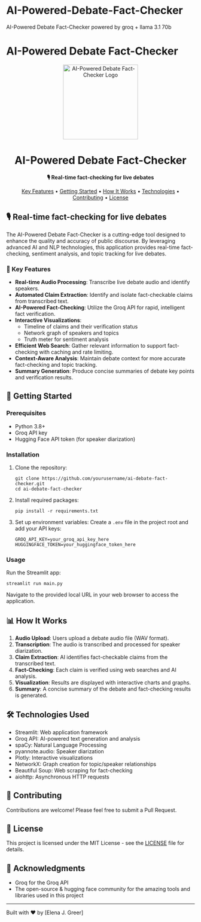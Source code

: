 # AI-Powered-Debate-Fact-Checker
AI-Powered Debate Fact-Checker powered by groq + llama 3.1 70b

# AI-Powered Debate Fact-Checker

<p align="center">
  <img src="path/to/logo.png" alt="AI-Powered Debate Fact-Checker Logo" width="200"/>
</p>
<h1 align="center">AI-Powered Debate Fact-Checker</h1>
<p align="center">
  <strong>🎙️ Real-time fact-checking for live debates</strong>
</p>
<p align="center">
  <a href="#key-features">Key Features</a> •
  <a href="#getting-started">Getting Started</a> •
  <a href="#how-it-works">How It Works</a> •
  <a href="#technologies-used">Technologies</a> •
  <a href="#contributing">Contributing</a> •
  <a href="#license">License</a>
</p>

## 🎙️ Real-time fact-checking for live debates

The AI-Powered Debate Fact-Checker is a cutting-edge tool designed to enhance the quality and accuracy of public discourse. By leveraging advanced AI and NLP technologies, this application provides real-time fact-checking, sentiment analysis, and topic tracking for live debates.

### 🌟 Key Features

- **Real-time Audio Processing**: Transcribe live debate audio and identify speakers.
- **Automated Claim Extraction**: Identify and isolate fact-checkable claims from transcribed text.
- **AI-Powered Fact-Checking**: Utilize the Groq API for rapid, intelligent fact verification.
- **Interactive Visualizations**: 
  - Timeline of claims and their verification status
  - Network graph of speakers and topics
  - Truth meter for sentiment analysis
- **Efficient Web Search**: Gather relevant information to support fact-checking with caching and rate limiting.
- **Context-Aware Analysis**: Maintain debate context for more accurate fact-checking and topic tracking.
- **Summary Generation**: Produce concise summaries of debate key points and verification results.

## 🚀 Getting Started

### Prerequisites

- Python 3.8+
- Groq API key
- Hugging Face API token (for speaker diarization)

### Installation

1. Clone the repository:
   ```
   git clone https://github.com/yourusername/ai-debate-fact-checker.git
   cd ai-debate-fact-checker
   ```

2. Install required packages:
   ```
   pip install -r requirements.txt
   ```

3. Set up environment variables:
   Create a `.env` file in the project root and add your API keys:
   ```
   GROQ_API_KEY=your_groq_api_key_here
   HUGGINGFACE_TOKEN=your_huggingface_token_here
   ```

### Usage

Run the Streamlit app:
```
streamlit run main.py
```

Navigate to the provided local URL in your web browser to access the application.

## 📊 How It Works

1. **Audio Upload**: Users upload a debate audio file (WAV format).
2. **Transcription**: The audio is transcribed and processed for speaker diarization.
3. **Claim Extraction**: AI identifies fact-checkable claims from the transcribed text.
4. **Fact-Checking**: Each claim is verified using web searches and AI analysis.
5. **Visualization**: Results are displayed with interactive charts and graphs.
6. **Summary**: A concise summary of the debate and fact-checking results is generated.

## 🛠️ Technologies Used

- Streamlit: Web application framework
- Groq API: AI-powered text generation and analysis
- spaCy: Natural Language Processing
- pyannote.audio: Speaker diarization
- Plotly: Interactive visualizations
- NetworkX: Graph creation for topic/speaker relationships
- Beautiful Soup: Web scraping for fact-checking
- aiohttp: Asynchronous HTTP requests

## 🤝 Contributing

Contributions are welcome! Please feel free to submit a Pull Request.

## 📄 License

This project is licensed under the MIT License - see the [LICENSE](LICENSE) file for details.

## 🙏 Acknowledgments

- Groq for the Groq API
- The open-source & hugging face community for the amazing tools and libraries used in this project

---

Built with ❤️ by [Elena J. Greer]
